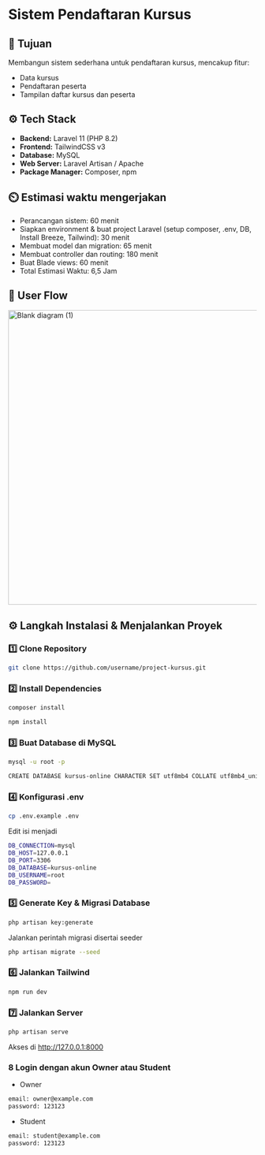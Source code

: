 # Sistem Pendaftaran Kursus

## 🎯 Tujuan

Membangun sistem sederhana untuk pendaftaran kursus, mencakup fitur:
- Data kursus
- Pendaftaran peserta
- Tampilan daftar kursus dan peserta

## ⚙️ Tech Stack

- **Backend:** Laravel 11 (PHP 8.2)  
- **Frontend:** TailwindCSS v3  
- **Database:** MySQL  
- **Web Server:** Laravel Artisan / Apache  
- **Package Manager:** Composer, npm

## ⏲️ Estimasi waktu mengerjakan

-  Perancangan sistem: 60 menit
-  Siapkan environment & buat project Laravel (setup composer, .env, DB, Install Breeze, Tailwind): 30 menit
-  Membuat model dan migration: 65 menit
-  Membuat controller dan routing: 180 menit
-  Buat Blade views: 60 menit
-  Total Estimasi Waktu: 6,5 Jam

## 🧠 User Flow

<img width="1745" height="598" alt="Blank diagram (1)" src="https://github.com/user-attachments/assets/ce5f8312-eb91-4a5f-9fc6-37d6324d5b3c" />

## ⚙️ Langkah Instalasi & Menjalankan Proyek

### 1️⃣ Clone Repository
```bash
git clone https://github.com/username/project-kursus.git
```
### 2️⃣ Install Dependencies
```bash
composer install
```
```bash
npm install
```
### 3️⃣ Buat Database di MySQL
```bash
mysql -u root -p

CREATE DATABASE kursus-online CHARACTER SET utf8mb4 COLLATE utf8mb4_unicode_ci;
```
### 4️⃣ Konfigurasi .env
```bash
cp .env.example .env
```
Edit isi menjadi
```bash
DB_CONNECTION=mysql
DB_HOST=127.0.0.1
DB_PORT=3306
DB_DATABASE=kursus-online
DB_USERNAME=root
DB_PASSWORD=
```
### 5️⃣ Generate Key & Migrasi Database
```bash
php artisan key:generate
```
Jalankan perintah migrasi disertai seeder
```bash
php artisan migrate --seed
```
### 6️⃣ Jalankan Tailwind
```bash
npm run dev
```
### 7️⃣ Jalankan Server
```bash
php artisan serve
```
Akses di http://127.0.0.1:8000
### 8️ Login dengan akun Owner atau Student
- Owner
```bash
email: owner@example.com
password: 123123
```
- Student
```bash
email: student@example.com
password: 123123
```



